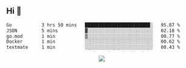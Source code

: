 ## Hi 👋

<!--START_SECTION:waka-->

```txt
Go           3 hrs 50 mins   ████████████████████████░   95.87 %
JSON         5 mins          ▓░░░░░░░░░░░░░░░░░░░░░░░░   02.18 %
go.mod       1 min           ▒░░░░░░░░░░░░░░░░░░░░░░░░   00.77 %
Docker       1 min           ░░░░░░░░░░░░░░░░░░░░░░░░░   00.62 %
textmate     1 min           ░░░░░░░░░░░░░░░░░░░░░░░░░   00.43 %
```

<!--END_SECTION:waka-->

<p align="center">
  <a href="https://wakatime.com/@d93f0e24-e3ad-4f8d-9b8b-385bab9124f6">
    <img src="https://wakatime.com/badge/user/d93f0e24-e3ad-4f8d-9b8b-385bab9124f6.svg" />
  </a>
</p>

